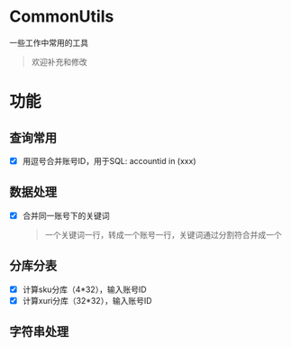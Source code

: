 # CommonUtils

一些工作中常用的工具
>欢迎补充和修改

# 功能

##  查询常用
- [x] 用逗号合并账号ID，用于SQL: accountid in (xxx) 


## 数据处理
- [x] 合并同一账号下的关键词
    >一个关键词一行，转成一个账号一行，关键词通过分割符合并成一个

## 分库分表
- [x] 计算sku分库（4*32），输入账号ID
- [x] 计算xuri分库（32*32），输入账号ID

## 字符串处理
